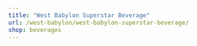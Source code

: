 ```yaml
---
title: "West Babylon Superstar Beverage"
url: /west-babylon/west-babylon-superstar-beverage/
shop: beverages
---
```

